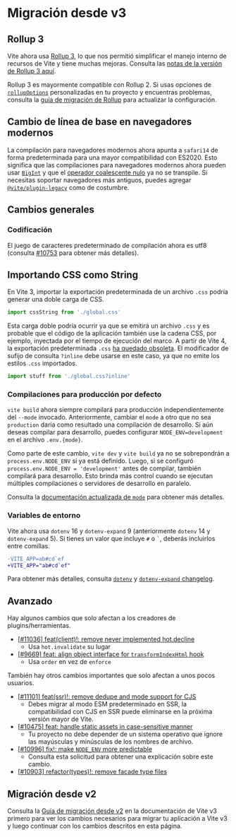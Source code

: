 # Migración desde v3

## Rollup 3

Vite ahora usa [Rollup 3](https://github.com/vite/vite/issues/9870), lo que nos permitió simplificar el manejo interno de recursos de Vite y tiene muchas mejoras. Consulta las [notas de la versión de Rollup 3 aquí](https://github.com/rollup/rollup/releases/tag/v3.0.0).

Rollup 3 es mayormente compatible con Rollup 2. Si usas opciones de [`rollupOptions`](../config/build-options.md#rollup-options) personalizadas en tu proyecto y encuentras problemas, consulta la [guía de migración de Rollup](https://rollupjs.org/migration/) para actualizar la configuración.

## Cambio de línea de base en navegadores modernos

La compilación para navegadores modernos ahora apunta a `safari14` de forma predeterminada para una mayor compatibilidad con ES2020. Esto significa que las compilaciones para navegadores modernos ahora pueden usar [`BigInt`](https://developer.mozilla.org/en-US/docs/Web/JavaScript/Reference/Global_Objects/BigInt) y que el [operador coalescente nulo](https://developer.mozilla.org/en-US/docs/Web/JavaScript/Reference/Operators/Nullish_coalescing) ya no se transpile. Si necesitas soportar navegadores más antiguos, puedes agregar [`@vite/plugin-legacy`](https://github.com/vite/vite/tree/main/packages/plugin-legacy) como de costumbre.

## Cambios generales

### Codificación

El juego de caracteres predeterminado de compilación ahora es utf8 (consulta [#10753](https://github.com/vite/vite/issues/10753) para obtener más detalles).

## Importando CSS como String

En Vite 3, importar la exportación predeterminada de un archivo `.css` podría generar una doble carga de CSS.

```ts
import cssString from './global.css'
```

Esta carga doble podría ocurrir ya que se emitirá un archivo `.css` y es probable que el código de la aplicación también use la cadena CSS, por ejemplo, inyectada por el tiempo de ejecución del marco. A partir de Vite 4, la exportación predeterminada `.css` [ha quedado obsoleta](https://github.com/vite/vite/issues/11094). El modificador de sufijo de consulta `?inline` debe usarse en este caso, ya que no emite los estilos `.css` importados.

```ts
import stuff from './global.css?inline'
```

### Compilaciones para producción por defecto

`vite build` ahora siempre compilará para producción independientemente del `--mode` invocado. Anteriormente, cambiar el `mode` a otro que no sea `production` daría como resultado una compilación de desarrollo. Si aún deseas compilar para desarrollo, puedes configurar `NODE_ENV=development` en el archivo `.env.{mode}`.

Como parte de este cambio, `vite dev` y `vite build` ya no se sobrepondrán a `process.env.NODE_ENV` si ya está definido. Luego, si se configuró `process.env.NODE_ENV = 'development'` antes de compilar, también compilará para desarrollo. Esto brinda más control cuando se ejecutan múltiples compilaciones o servidores de desarrollo en paralelo.

Consulta la [documentación actualizada de `mode`](https://vite.dev/guide/env-and-mode.html#modes) para obtener más detalles.

### Variables de entorno

Vite ahora usa `dotenv` 16 y `dotenv-expand` 9 (anteriormente `dotenv` 14 y `dotenv-expand` 5). Si tienes un valor que incluye `#` o `` ` ``, deberás incluirlos entre comillas.

```diff
-VITE_APP=ab#cd`ef
+VITE_APP="ab#cd`ef"
```

Para obtener más detalles, consulta [`dotenv`](https://github.com/motdotla/dotenv/blob/master/CHANGELOG.md) y [`dotenv-expand` changelog](https://github.com/motdotla/dotenv-expand/blob/master/CHANGELOG.md).

## Avanzado

Hay algunos cambios que solo afectan a los creadores de plugins/herramientas.

- [[#11036] feat(client)!: remove never implemented hot.decline](https://github.com/vite/vite/issues/11036)
  - Usa `hot.invalidate` su lugar
- [[#9669] feat: align object interface for `transformIndexHtml` hook](https://github.com/vite/vite/issues/9669)
  - Usa `order` en vez de `enforce`

También hay otros cambios importantes que solo afectan a unos pocos usuarios.

- [[#11101] feat(ssr)!: remove dedupe and mode support for CJS](https://github.com/vite/vite/pull/11101)
  - Debes migrar al modo ESM predeterminado en SSR, la compatibilidad con CJS en SSR puede eliminarse en la próxima versión mayor de Vite.
- [[#10475] feat: handle static assets in case-sensitive manner](https://github.com/vite/vite/pull/10475)
  - Tu proyecto no debe depender de un sistema operativo que ignore las mayúsculas y minúsculas de los nombres de archivo.
- [[#10996] fix!: make `NODE_ENV` more predictable](https://github.com/vite/vite/pull/10996)
  - Consulta esta solicitud para obtener una explicación sobre este cambio.
- [[#10903] refactor(types)!: remove facade type files](https://github.com/vite/vite/pull/10903)

## Migración desde v2

Consulta la [Guía de migración desde v2](./migration-v2-to-v3) en la documentación de Vite v3 primero para ver los cambios necesarios para migrar tu aplicación a Vite v3 y luego continuar con los cambios descritos en esta página.

